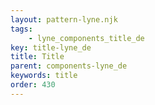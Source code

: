 ```yaml
---
layout: pattern-lyne.njk
tags: 
    - lyne_components_title_de
key: title-lyne_de
title: Title
parent: components-lyne_de
keywords: title
order: 430
---
```

